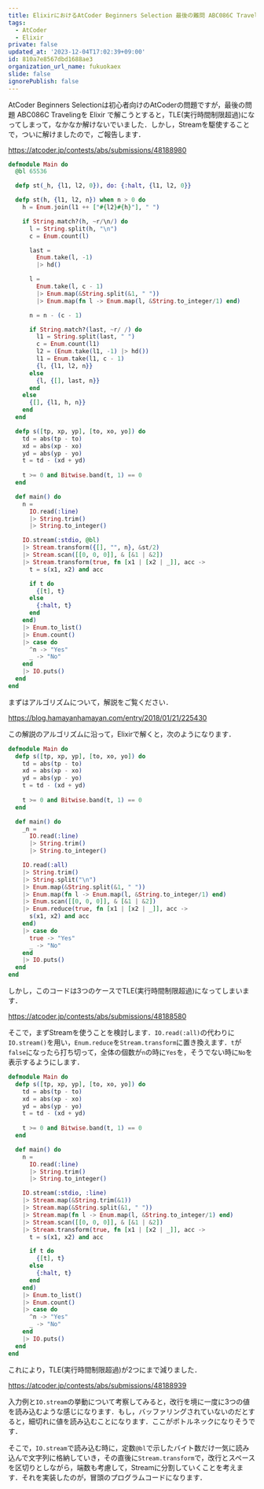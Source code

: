```yaml
---
title: ElixirにおけるAtCoder Beginners Selection 最後の難問 ABC086C Traveling ついに解ける！
tags:
  - AtCoder
  - Elixir
private: false
updated_at: '2023-12-04T17:02:39+09:00'
id: 810a7e8567dbd1688ae3
organization_url_name: fukuokaex
slide: false
ignorePublish: false
---
```

AtCoder Beginners Selectionは初心者向けのAtCoderの問題ですが，最後の問題 ABC086C Travelingを Elixir で解こうとすると，TLE(実行時間制限超過)になってしまって，なかなか解けないでいました．しかし，Streamを駆使することで，ついに解けましたので，ご報告します．

https://atcoder.jp/contests/abs/submissions/48188980

```elixir
defmodule Main do
  @bl 65536

  defp st(_h, {l1, l2, 0}), do: {:halt, {l1, l2, 0}}

  defp st(h, {l1, l2, n}) when n > 0 do
    h = Enum.join(l1 ++ ["#{l2}#{h}"], " ")

    if String.match?(h, ~r/\n/) do
      l = String.split(h, "\n")
      c = Enum.count(l)

      last = 
        Enum.take(l, -1) 
        |> hd()

      l = 
        Enum.take(l, c - 1)
        |> Enum.map(&String.split(&1, " "))
        |> Enum.map(fn l -> Enum.map(l, &String.to_integer/1) end)

      n = n - (c - 1)

      if String.match?(last, ~r/ /) do
        l1 = String.split(last, " ")
        c = Enum.count(l1)
        l2 = (Enum.take(l1, -1) |> hd())
        l1 = Enum.take(l1, c - 1)
        {l, {l1, l2, n}}
      else
        {l, {[], last, n}}
      end
    else
      {[], {l1, h, n}}
    end
  end

  defp s([tp, xp, yp], [to, xo, yo]) do
    td = abs(tp - to)
    xd = abs(xp - xo)
    yd = abs(yp - yo)
    t = td - (xd + yd)
  
    t >= 0 and Bitwise.band(t, 1) == 0
  end

  def main() do
    n =
      IO.read(:line)
      |> String.trim()
      |> String.to_integer()

    IO.stream(:stdio, @bl)
    |> Stream.transform({[], "", n}, &st/2)
    |> Stream.scan([[0, 0, 0]], & [&1 | &2])
    |> Stream.transform(true, fn [x1 | [x2 | _]], acc -> 
      t = s(x1, x2) and acc

      if t do
        {[t], t}
      else
        {:halt, t}
      end
    end)
    |> Enum.to_list()
    |> Enum.count()
    |> case do
      ^n -> "Yes"
      _ -> "No"
    end
    |> IO.puts()
  end
end
```

まずはアルゴリズムについて，解説をご覧ください．

https://blog.hamayanhamayan.com/entry/2018/01/21/225430

この解説のアルゴリズムに沿って，Elixirで解くと，次のようになります．

```elixir
defmodule Main do
  defp s([tp, xp, yp], [to, xo, yo]) do
    td = abs(tp - to)
    xd = abs(xp - xo)
    yd = abs(yp - yo)
    t = td - (xd + yd)
  
    t >= 0 and Bitwise.band(t, 1) == 0
  end

  def main() do
    _n =
      IO.read(:line)
      |> String.trim()
      |> String.to_integer()

    IO.read(:all)
    |> String.trim()
    |> String.split("\n")
    |> Enum.map(&String.split(&1, " "))
    |> Enum.map(fn l -> Enum.map(l, &String.to_integer/1) end)
    |> Enum.scan([[0, 0, 0]], & [&1 | &2])
    |> Enum.reduce(true, fn [x1 | [x2 | _]], acc -> 
      s(x1, x2) and acc
    end)
    |> case do
      true -> "Yes"
      _ -> "No"
    end
    |> IO.puts()
  end
end
```

しかし，このコードは3つのケースでTLE(実行時間制限超過)になってしまいます．

https://atcoder.jp/contests/abs/submissions/48188580

そこで，まずStreamを使うことを検討します．`IO.read(:all)`の代わりに`IO.stream()`を用い，`Enum.reduce`を`Stream.transform`に置き換えます．`t`が`false`になったら打ち切って，全体の個数が`n`の時に`Yes`を，そうでない時に`No`を表示するようにします．

```elixir
defmodule Main do
  defp s([tp, xp, yp], [to, xo, yo]) do
    td = abs(tp - to)
    xd = abs(xp - xo)
    yd = abs(yp - yo)
    t = td - (xd + yd)
  
    t >= 0 and Bitwise.band(t, 1) == 0
  end

  def main() do
    n =
      IO.read(:line)
      |> String.trim()
      |> String.to_integer()

    IO.stream(:stdio, :line)
    |> Stream.map(&String.trim(&1))
    |> Stream.map(&String.split(&1, " "))
    |> Stream.map(fn l -> Enum.map(l, &String.to_integer/1) end)
    |> Stream.scan([[0, 0, 0]], & [&1 | &2])
    |> Stream.transform(true, fn [x1 | [x2 | _]], acc -> 
      t = s(x1, x2) and acc

      if t do
        {[t], t}
      else
        {:halt, t}
      end
    end)
    |> Enum.to_list()
    |> Enum.count()
    |> case do
      ^n -> "Yes"
      _ -> "No"
    end
    |> IO.puts()
  end
end
```

これにより，TLE(実行時間制限超過)が2つにまで減りました．

https://atcoder.jp/contests/abs/submissions/48188939

入力例と`IO.stream`の挙動について考察してみると，改行を境に一度に3つの値を読み込むような感じになります．もし，バッファリングされていないのだとすると，細切れに値を読み込むことになります．ここがボトルネックになりそうです．

そこで，`IO.stream`で読み込む時に，定数`@bl`で示したバイト数だけ一気に読み込んで文字列に格納していき，その直後に`Stream.transform`で，改行とスペースを区切りとしながら，端数も考慮して，Streamに分割していくことを考えます．それを実装したのが，冒頭のプログラムコードになります．

